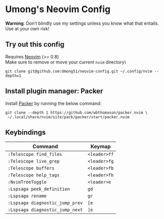 # Umong's Neovim Config
**Warning**: Don’t blindly use my settings unless you know what that entails. Use at your own risk!

## Try out this config
Requires [Neovim](https://neovim.io/) (>= 0.8)\
Make sure to remove or move your current ``nvim`` directory\
```
git clone git@github.com:Umong51/neovim-config.git ~/.config/nvim --depth=1
```
## Install plugin manager: Packer
Install [Packer](https://github.com/wbthomason/packer.nvim) by running the below command:
```
git clone --depth 1 https://github.com/wbthomason/packer.nvim \
 ~/.local/share/nvim/site/pack/packer/start/packer.nvim
```
## Keybindings

|          Command              |           Keymap            |
|-------------------------------|-----------------------------|
|  `:Telescope find_files`      |     `<leader>ff`            |
|  `:Telescope live_grep`       |     `<leader>fg`            |
|  `:Telescope buffers`         |     `<leader>fb`            |
|  `:Telescope help_tags`       |     `<leader>fh`            |
|  `:NvimTreeToggle`            |     `<leader>e`             |
|`:Lspsaga peek_definition`     |     `gd`                    |
|  `:Lspsaga rename`            |     `gr`                    |
|`:Lspsaga diagnostic_jump_prev`|     `[e`                    |
|`:Lspsaga diagnostic_jump_next`|     `]e`                    |
